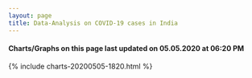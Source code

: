 ```yaml
---
layout: page
title: Data-Analysis on COVID-19 cases in India
---
```

#### Charts/Graphs on this page last updated on 05.05.2020 at 06:20 PM
{% include charts-20200505-1820.html %}